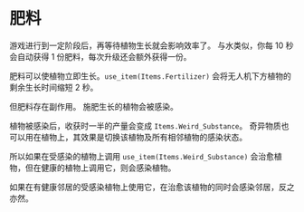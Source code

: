 # 肥料
游戏进行到一定阶段后，再等待植物生长就会影响效率了。
与水类似，你每 10 秒会自动获得 1 份肥料，每次升级还会额外获得一份。

肥料可以使植物立即生长。`use_item(Items.Fertilizer)` 会将无人机下方植物的剩余生长时间缩短 2 秒。

但肥料存在副作用。
施肥生长的植物会被感染。

植物被感染后，收获时一半的产量会变成 `Items.Weird_Substance`。
奇异物质也可以用在植物上，其效果是切换该植物及所有相邻植物的感染状态。

所以如果在受感染的植物上调用 `use_item(Items.Weird_Substance)` 会治愈植物，但在健康的植物上调用它，则会感染植物。

如果在有健康邻居的受感染植物上使用它，在治愈该植物的同时会感染邻居，反之亦然。